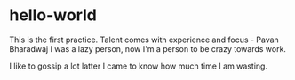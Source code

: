 # hello-world
This is the first practice.
Talent comes with experience and focus - Pavan Bharadwaj
I was a lazy person, now I'm a person to be crazy towards work. 

I like to gossip a lot latter I came to know how much time I am wasting.
